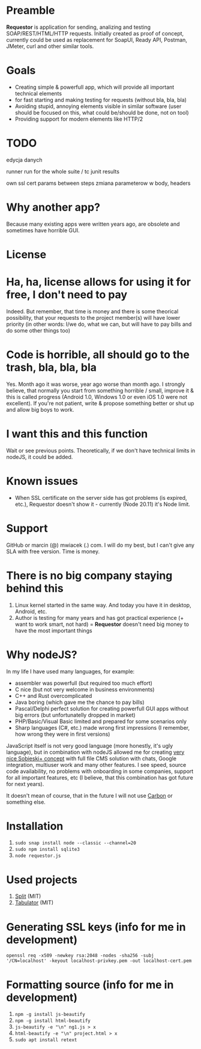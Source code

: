 # Preamble

**Requestor** is application for sending, analizing and testing SOAP/REST/HTML/HTTP requests.
Initially created as proof of concept, currently could be used as replacement for SoapUI,
Ready API, Postman, JMeter, curl and other similar tools.

# Goals
* Creating simple & powerfull app, which will provide all important technical elements
* for fast starting and making testing for requests (without bla, bla, bla)
* Avoiding stupid, annoying elements visible in similar software
(user should be focused on this, what could be/should be done, not on tool)
* Providing support for modern elements like HTTP/2

# TODO
edycja danych

runner
run for the whole suite / tc
junit results

own ssl cert
params between steps
zmiana parameterow w body, headers

# Why another app?
Because many existing apps were written years ago, are obsolete and sometimes have horrible GUI.

# License

# Ha, ha, license allows for using it for free, I don't need to pay
Indeed. But remember, that time is money and there is some theorical possibility, that
your requests to the project member(s) will have lower priority (in other words: I/we do,
what we can, but will have to pay bills and do some other things too)

# Code is horrible, all should go to the trash, bla, bla, bla
Yes. Month ago it was worse, year ago worse than month ago. I strongly believe, that normally
you start from something horrible / small, improve it & this is called progress
(Android 1.0, Windows 1.0 or even iOS 1.0 were not excellent). If you're not patient,
write & propose something better or shut up and allow big boys to work.

# I want this and this function
Wait or see previous points. Theoretically, if we don't have technical limits in
nodeJS, it could be added.

# Known issues
* When SSL certificate on the server side has got problems (is expired, etc.), Requestor
doesn't show it - currently (Node 20.11) it's Node limit.

# Support
GitHub or marcin (@) mwiacek (.) com. I will do my best, but I can't give
any SLA with free version. Time is money.

# There is no big company staying behind this
1. Linux kernel started in the same way. And today you have it in desktop, Android, etc.
2. Author is testing for many years and has got practical experience
(+ want to work smart, not hard) = **Requestor** doesn't need big money to have the most important
things

# Why nodeJS?
In my life I have used many languages, for example:

* assembler was powerfull (but required too much effort)
* C nice (but not very welcome in business environments)
* C++ and Rust overcomplicated
* Java boring (which gave me the chance to pay bills)
* Pascal/Delphi perfect solution for creating powerfull GUI apps without big errors (but unfortunatelly dropped in market)
* PHP/Basic/Visual Basic limited and prepared for some scenarios only
* Sharp languages (C#, etc.) made wrong first impressions (I remember, how wrong they were in first versions)

JavaScript itself is not very good language (more honestly, it's ugly language), but in combination
with nodeJS allowed me for creating [very nice Sobieski+ concept](https://mwiacek.com/www/?q=node/401)
with full file CMS solution with chats, Google integration, multiuser work and many other features.
I see speed, source code availability, no problems with onboarding in some companies,
support for all important features, etc (I believe, that this combination has got future for next years).

It doesn't mean of course, that in the future I will not use [Carbon](https://github.com/carbon-language/carbon-lang)
or something else.

# Installation
1. ```sudo snap install node --classic --channel=20```
2. ```sudo npm install sqlite3```
3. ```node requestor.js```

# Used projects
1. [Split](https://github.com/nathancahill/split) (MIT)
2. [Tabulator](https://tabulator.info/docs/5.5/install) (MIT)

# Generating SSL keys (info for me in development)
```openssl req -x509 -newkey rsa:2048 -nodes -sha256 -subj '/CN=localhost' -keyout localhost-privkey.pem -out localhost-cert.pem```

# Formatting source (info for me in development)
1. ```npm -g install js-beautify```
2. ```npm -g install html-beautify```
3. ```js-beautify -e "\n" ng1.js > x```
4. ```html-beautify -e "\n" project.html > x```
5. ```sudo apt install retext```